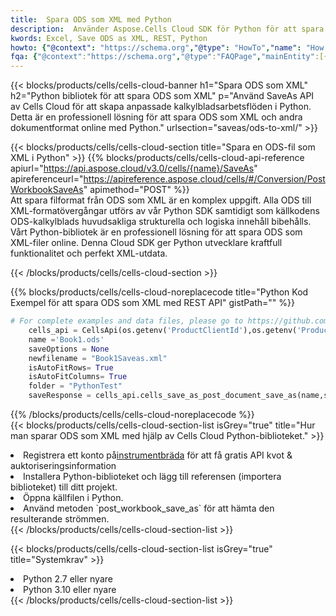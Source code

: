 ```yaml
---
title:  Spara ODS som XML med Python
description:  Använder Aspose.Cells Cloud SDK för Python för att spara ODS-formatfil som XML-formatfil.
kwords: Excel, Save ODS as XML, REST, Python
howto: {"@context": "https://schema.org","@type": "HowTo","name": "How to save ODS as XML using the Cells Cloud Python library.","description": "How to save ODS as XML using the Cells Cloud Python library.","image": {"@type": "ImageObject"},"url": "/python/saveas/ods-to-xml/","step": [{ "@type": "HowToStep","name": "How to save ODS as XML using the Cells Cloud Python library. step 1", "image": {"@type": "ImageObject",},"url": "/python/saveas/ods-to-xml/","text": "Register an account at <a href='https://dashboard.aspose.cloud/'>Dashboard</a> to get free API quota & authorization details",},{ "@type": "HowToStep","name": "How to save ODS as XML using the Cells Cloud Python library. step 1", "image": {"@type": "ImageObject",},"url": "/python/saveas/ods-to-xml/","text": "Install Python library and add the reference (import the library) to your project.",},{ "@type": "HowToStep","name": "How to save ODS as XML using the Cells Cloud Python library. step 1", "image": {"@type": "ImageObject",},"url": "/python/saveas/ods-to-xml/","text": "Open the source file in Python.",},{ "@type": "HowToStep","name": "How to save ODS as XML using the Cells Cloud Python library. step 1", "image": {"@type": "ImageObject",},"url": "/python/saveas/ods-to-xml/","text": "Use the `post_workbook_save_as` method to retrieve the resulting stream.",}, ],"supply": {"@type": "HowToSupply","name": "document"},"tool": [{"@type": "HowToTool","name": "PyCharm, Visual Studio Code, Sublime, Eclipse"},{"@type": "HowToTool","name": "Aspose Cells"}],"totalTime": "PT6M"}
fqa: {"@context":"https://schema.org","@type":"FAQPage","mainEntity":[{"@type":"Question","name":"Why save file as other formats file in C# using REST API?","acceptedAnswer":{"@type":"Answer","text":"Documents are encoded in many ways, and some files may be incompatible with the software you use. To open and read such files, just save them as appropriate file formats.<br/><ol><li>Install .NET SDK and add the reference (import the library) to your project.</li><li>Open the source file in C# using REST API.</li><li>Call the PostWorkbookSaveAsRequest() method, passing an output filename with required extension.</li><li>Get the result of save as a separate file.</li></ol>"}},{"@type":"Question","name":"What file formats can I save as with your C# library?","acceptedAnswer":{"@type":"Answer","text":"We support a variety of file formats for conversion using .NET library, including XLSX, Excel, xls , PDF, CSV, HTML, Markdown, XML, PNG, JPG, TIFF, Json, TXT and many more."}},{"@type":"Question","name":"What is the maximum allowed file size for conversion using this .NET library?","acceptedAnswer":{"@type":"Answer","text":"There are no file size limits for format conversions using .NET library."}}]}
---
```

{{< blocks/products/cells/cells-cloud-banner h1="Spara ODS som XML" h2="Python bibliotek för att spara ODS som XML" p="Använd SaveAs API av Cells Cloud för att skapa anpassade kalkylbladsarbetsflöden i Python. Detta är en professionell lösning för att spara ODS som XML och andra dokumentformat online med Python." urlsection="saveas/ods-to-xml/" >}}

{{< blocks/products/cells/cells-cloud-section title="Spara en ODS-fil som XML i Python" >}}
{{% blocks/products/cells/cells-cloud-api-reference apiurl="https://api.aspose.cloud/v3.0/cells/{name}/SaveAs" apireferenceurl="https://apireference.aspose.cloud/cells/#/Conversion/PostWorkbookSaveAs" apimethod="POST" %}}
<br/>
Att spara filformat från ODS som XML är en komplex uppgift. Alla ODS till XML-formatövergångar utförs av vår Python SDK samtidigt som källkodens ODS-kalkylblads huvudsakliga strukturella och logiska innehåll bibehålls. Vårt Python-bibliotek är en professionell lösning för att spara ODS som XML-filer online. Denna Cloud SDK ger Python utvecklare kraftfull funktionalitet och perfekt XML-utdata.

{{< /blocks/products/cells/cells-cloud-section >}}

{{% blocks/products/cells/cells-cloud-noreplacecode title="Python Kod Exempel för att spara ODS som XML med REST API" gistPath="" %}}
  
```python
# For complete examples and data files, please go to https://github.com/aspose-cells-cloud/aspose-cells-cloud-python/
    cells_api = CellsApi(os.getenv('ProductClientId'),os.getenv('ProductClientSecret'))
    name ='Book1.ods'    
    saveOptions = None
    newfilename = "Book1Saveas.xml"
    isAutoFitRows= True
    isAutoFitColumns= True
    folder = "PythonTest"
    saveResponse = cells_api.cells_save_as_post_document_save_as(name,save_options=saveOptions, newfilename=(folder +'/' + newfilename),folder=folder)
```
  
{{% /blocks/products/cells/cells-cloud-noreplacecode %}}
<br/>
{{< blocks/products/cells/cells-cloud-section-list isGrey="true" title="Hur man sparar ODS som XML med hjälp av Cells Cloud Python-biblioteket." >}}
<li> Registrera ett konto på<a href="https://dashboard.aspose.cloud/">instrumentbräda</a> för att få gratis API kvot & auktoriseringsinformation</li>
<li>Installera Python-biblioteket och lägg till referensen (importera biblioteket) till ditt projekt.</li>
<li>Öppna källfilen i Python.</li>
<li>Använd metoden `post_workbook_save_as` för att hämta den resulterande strömmen.</li>
{{< /blocks/products/cells/cells-cloud-section-list >}}

{{< blocks/products/cells/cells-cloud-section-list isGrey="true" title="Systemkrav" >}}
<li>Python 2.7 eller nyare</li>
<li>Python 3.10 eller nyare</li>
{{< /blocks/products/cells/cells-cloud-section-list >}}
